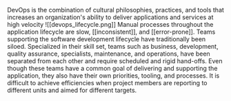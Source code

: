 DevOps is the combination of cultural philosophies, practices, and tools that increases an organization's ability to deliver applications and services at high velocity
![[devops_lifecycle.png]]
Manual processes throughout the application lifecycle are slow, [[inconsistent]], and [[error-prone]]. Teams supporting the software development lifecycle have traditionally been siloed. Specialized in their skill set, teams such as business, development, quality assurance, specialists, maintenance, and operations, have been separated from each other and require scheduled and rigid hand-offs. Even though these teams have a common goal of delivering and supporting the application, they also have their own priorities, tooling, and processes. It is difficult to achieve efficiencies when project members are reporting to different units and aimed for different targets.
